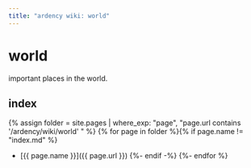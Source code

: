 ```yaml
---
title: "ardency wiki: world"
---
```


# world

important places in the world.


## index

{% assign folder = site.pages | where_exp: "page", "page.url contains '/ardency/wiki/world' " %}
{% for page in folder %}{% if page.name != "index.md" %}
- [{{ page.name }}]({{ page.url }})
{%- endif -%}
{%- endfor %}


